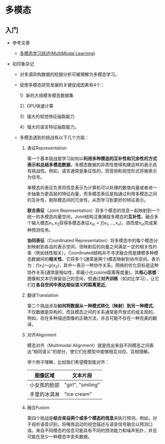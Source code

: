 # 多模态

## 入门

* 参考文章

  * [多模态学习综述(MultiModal Learning)](https://zhuanlan.zhihu.com/p/582878508)

* 初印象杂记

  * 对多源异构数据的挖掘分析可被理解为多模态学习。

  * 促使多模态研究发展的关键促成因素有4个：

    1）新的大规模多模态数据集

    2）GPU快速计算

    3）强大的视觉特征抽取能力

    4）强大的语言特征抽取能力。

  * 多模态遇到的挑战有以下几个方面：

    1. 表征Representation

       第一个基本挑战是学习如何以**利用多种模态的互补性和冗余性的方式表示和总结多模态数据**。多模态数据的异质性使得构建这样的表示具有挑战性。例如，语言通常是象征性的，而音频和视觉形式将被表示为信号。

       单模态的表征负责将信息表示为计算机可以处理的数值向量或者进一步抽象为更高层的特征向量，而多模态表征是指通过利用多模态之间的互补性，剔除模态间的冗余性，从而学习到更好的特征表示。

       **联合表征**（Joint Representation）将多个模态的信息一起映射到一个统一的多模态向量空间，Joint结构注重捕捉多模态的**互补性**，融合多个输入模态$x_1,x_2$获得多模态表征$x_m=f(x_1,...,x_n)$，进而使$x_m$完成某种预测任务。

       **协同表征**（Coordinated Representation）将多模态中的每个模态分别映射到各自的表示空间，但映射后的向量之间满足一定的相关性约束（例如线性相关）。Coordinated结构并不寻求融合而是建模多种模态数据间的**相关性**，它将多个(通常是两个)模态映射到协作空间，表示为：$f(x_1) ～ g(x_2)$，其中～表示一种协作关系。网络的优化目标是这种协作关系(通常是相似性，即最小化cosine距离等度量)。其**核心思想**：图像和文本仍保留自己的空间，但通过**对齐训练**（如对比学习），让它们在**各自空间中表达相似语义时距离更近**。

    2. 翻译Translation

       第二个挑战涉及**如何将数据从一种模式转化（映射）到另一种模式**。不仅数据是异构的，而且模态之间的关系通常是开放式的或主观的。例如，存在多种描述图像的正确方法，并且可能不存在一种完美的翻译。

    3. 对齐Alignment

       模态对齐（Multimodal Alignment）就是找出来自不同模态之间表达“相同语义”的部分，使它们在模型中能够相互对应、互相理解。

       举个例子理解，比如我们希望模型能对齐：

       | 图像区域     | 文本片段          |
       | ------------ | ----------------- |
       | 小女孩的脸部 | "girl", "smiling" |
       | 手里的冰淇淋 | "ice cream"       |

    4. 融合Fusion

       第四个挑战是**结合来自两个或多个模态的信息**来执行预测。例如，对于视听语音识别，将嘴唇运动的视觉描述与语音信号融合以预测口语。来自不同模态的信息可能具有不同的预测能力和噪声拓扑，并且可能在至少一种模态中丢失数据。